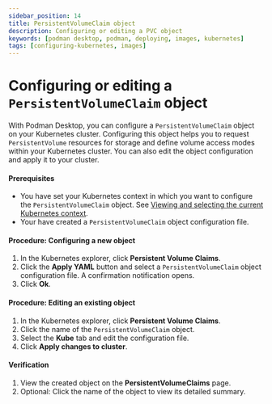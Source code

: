 ```yaml
---
sidebar_position: 14
title: PersistentVolumeClaim object
description: Configuring or editing a PVC object
keywords: [podman desktop, podman, deploying, images, kubernetes]
tags: [configuring-kubernetes, images]
---
```


# Configuring or editing a `PersistentVolumeClaim` object

With Podman Desktop, you can configure a `PersistentVolumeClaim` object on your Kubernetes cluster. Configuring this object helps you to request `PersistentVolume` resources for storage and define volume access modes within your Kubernetes cluster. You can also edit the object configuration and apply it to your cluster.

#### Prerequisites

- You have set your Kubernetes context in which you want to configure the `PersistentVolumeClaim` object. See [Viewing and selecting the current Kubernetes context](/docs/kubernetes/viewing-and-selecting-current-kubernete-context-in-the-status-bar).
- Your have created a `PersistentVolumeClaim` object configuration file.

#### Procedure: Configuring a new object

1. In the Kubernetes explorer, click **Persistent Volume Claims**.
2. Click the **Apply YAML** button and select a `PersistentVolumeClaim` object configuration file. A confirmation notification opens.
3. Click **Ok**.

#### Procedure: Editing an existing object

1. In the Kubernetes explorer, click **Persistent Volume Claims**.
1. Click the name of the `PersistentVolumeClaim` object.
1. Select the **Kube** tab and edit the configuration file.
1. Click **Apply changes to cluster**.

#### Verification

1. View the created object on the **PersistentVolumeClaims** page.
1. Optional: Click the name of the object to view its detailed summary.
